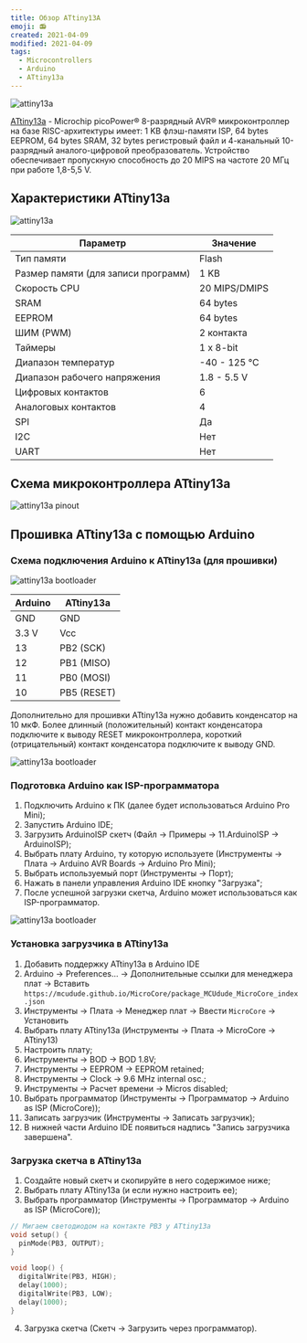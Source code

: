 ```yaml
---
title: Обзор ATtiny13A
emoji: 📻
created: 2021-04-09
modified: 2021-04-09
tags:
  - Microcontrollers
  - Arduino
  - ATtiny13a
---
```


![attiny13a](./overview-attiny13a/attiny13a_1.jpg)

[ATtiny13a](https://www.microchip.com/wwwproducts/en/ATtiny13A) - Microchip picoPower® 8-разрядный AVR® микроконтроллер на базе RISC-архитектуры  имеет: 1 KB флэш-памяти ISP, 64 bytes EEPROM, 64 bytes SRAM, 32 bytes регистровый файл и 4-канальный 10-разрядный аналого-цифровой преобразователь. Устройство обеспечивает пропускную способность до 20 MIPS на частоте 20 МГц при работе 1,8-5,5 V.

## Характеристики ATtiny13a

![attiny13a](./overview-attiny13a/attiny13a_2.jpg)

| Параметр                            | Значение      |
|-------------------------------------|---------------|
| Тип памяти                          | Flash         |
| Размер памяти (для записи программ) | 1 KB          |
| Скорость CPU                        | 20 MIPS/DMIPS |
| SRAM                                | 64 bytes      |
| EEPROM                              | 64 bytes      |
| ШИМ (PWM)                           | 2 контакта    |
| Таймеры                             | 1 x 8-bit     |
| Диапазон температур                 | -40 - 125 °C  |
| Диапазон рабочего напряжения        | 1.8 - 5.5 V   |
| Цифровых контактов                  | 6             |
| Аналоговых контактов                | 4             |
| SPI                                 | Да            |
| I2C                                 | Нет           |
| UART                                | Нет           |

## Схема микроконтроллера ATtiny13a

![attiny13a pinout](./overview-attiny13a/attiny13a_pinout.png)

## Прошивка ATtiny13a с помощью Arduino

### Схема подключения Arduino к ATtiny13a (для прошивки)

![attiny13a bootloader](./overview-attiny13a/attiny13a_bootloader_1.jpg)

| Arduino | ATtiny13a   |
|---------|-------------|
| GND     | GND         |
| 3.3 V   | Vcc         |
| 13      | PB2 (SCK)   |
| 12      | PB1 (MISO)  |
| 11      | PB0 (MOSI)  |
| 10      | PB5 (RESET) |

Дополнительно для прошивки ATtiny13a нужно добавить конденсатор на 10 мкФ. Более длинный (положительный) контакт конденсатора подключите к выводу RESET микроконтроллера, короткий (отрицательный) контакт конденсатора подключите к выводу GND.

![attiny13a bootloader](./overview-attiny13a/attiny13a_bootloader_2.jpg)

### Подготовка Arduino как ISP-программатора

1. Подключить Arduino к ПК (далее будет использоваться Arduino Pro Mini);
2. Запустить Arduino IDE;
3. Загрузить ArduinoISP скетч (Файл -> Примеры -> 11.ArduinoISP -> ArduinoISP);
4. Выбрать плату Arduino, ту которую используете (Инструменты -> Плата -> Arduino AVR Boards -> Arduino Pro Mini);
5. Выбрать используемый порт (Инструменты -> Порт);
6. Нажать в панели управления Arduino IDE кнопку "Загрузка";
7. После успешной загрузки скетча, Arduino может использоваться как ISP-программатор.

![attiny13a bootloader](./overview-attiny13a/attiny13a_bootloader_3.jpg)

### Установка загрузчика в ATtiny13a

1. Добавить поддержку ATtiny13a в Arduino IDE
  1. Arduino -> Preferences... -> Дополнительные ссылки для менеджера плат -> Вставить `https://mcudude.github.io/MicroCore/package_MCUdude_MicroCore_index.json`
  2. Инструменты -> Плата -> Менеджер плат -> Ввести `MicroCore` -> Установить
2. Выбрать плату ATtiny13a (Инструменты -> Плата -> MicroCore -> ATtiny13)
3. Настроить плату;
  1. Инструменты -> BOD -> BOD 1.8V;
  2. Инструменты -> EEPROM -> EEPROM retained;
  3. Инструменты -> Clock -> 9.6 MHz internal osc.;
  4. Инструменты -> Расчет времени -> Micros disabled;
4. Выбрать программатор (Инструменты -> Программатор -> Arduino as ISP (MicroCore));
5. Записать загрузчик (Инструменты -> Записать загрузчик);
6. В нижней части Arduino IDE появиться надпись "Запись загрузчика завершена".

### Загрузка скетча в ATtiny13a

1. Создайте новый скетч и скопируйте в него содержимое ниже;
2. Выбрать плату ATtiny13a (и если нужно настроить ее);
3. Выбрать программатор (Инструменты -> Программатор -> Arduino as ISP (MicroCore));

```cpp
// Мигаем светодиодом на контакте PB3 у ATtiny13a
void setup() {
  pinMode(PB3, OUTPUT);
}

void loop() {
  digitalWrite(PB3, HIGH);
  delay(1000);
  digitalWrite(PB3, LOW);
  delay(1000);
}
```

4. Загрузка скетча (Скетч -> Загрузить через программатор).